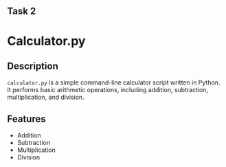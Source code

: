 ## Task 2

# Calculator.py

## Description

`calculator.py` is a simple command-line calculator script written in Python. It performs basic arithmetic operations, including addition, subtraction, multiplication, and division.

## Features

- Addition
- Subtraction
- Multiplication
- Division


